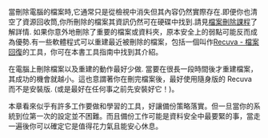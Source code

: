 [Title]: # (意外地檔案刪除)
[Difficulty]: # (進階)
[Order]: # (5)

當刪除電腦的檔案時,它通常只是從檢視中消失但其內容仍然實際存在.即便你也清空了資源回收筒,你所刪除的檔案其資訊仍然可在硬碟中找到.請見[檔案刪除課程](umbrella://lesson/safely-deleting)了解詳情. 如果你意外地刪除了重要的檔案或資料夾，原本安全上的弱點可能反而成為優勢.有一些軟體程式可以重建最近被刪除的檔案，包括一個叫作[Recuva - 檔案回復](umbrella://lesson/recuva)的工具，你可在本書工具指南中找到其介紹。

在電腦上刪除檔案以及重建的動作最好少做. 當要在很長一段時間後才重建檔案，其成功的機會就越小。這也意謂著你在刪完檔案後，最好使用隨身版的 Recuva 而不是安裝版. (或是最好在任何事之前先安裝好它！)。

本章看來似乎有許多工作要做和學習的工具，好讓備份策略落實。但一旦當你的系統到位第一次的設定並不困難。而且備份工作可能是資料安全中最要緊的事，當走一遍後你可以確定它是值得花力氣且能安心休息。